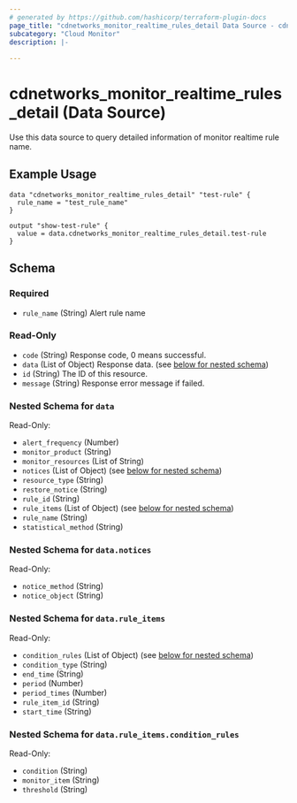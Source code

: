 ```yaml
---
# generated by https://github.com/hashicorp/terraform-plugin-docs
page_title: "cdnetworks_monitor_realtime_rules_detail Data Source - cdnetworks"
subcategory: "Cloud Monitor"
description: |-
  
---
```


# cdnetworks_monitor_realtime_rules_detail (Data Source)

Use this data source to query detailed information of monitor realtime rule name.

## Example Usage

```hcl
data "cdnetworks_monitor_realtime_rules_detail" "test-rule" {
  rule_name = "test_rule_name"
}

output "show-test-rule" {
  value = data.cdnetworks_monitor_realtime_rules_detail.test-rule
}
```


<!-- schema generated by tfplugindocs -->
## Schema

### Required

- `rule_name` (String) Alert rule name

### Read-Only

- `code` (String) Response code, 0 means successful.
- `data` (List of Object) Response data. (see [below for nested schema](#nestedatt--data))
- `id` (String) The ID of this resource.
- `message` (String) Response error message if failed.

<a id="nestedatt--data"></a>
### Nested Schema for `data`

Read-Only:

- `alert_frequency` (Number)
- `monitor_product` (String)
- `monitor_resources` (List of String)
- `notices` (List of Object) (see [below for nested schema](#nestedobjatt--data--notices))
- `resource_type` (String)
- `restore_notice` (String)
- `rule_id` (String)
- `rule_items` (List of Object) (see [below for nested schema](#nestedobjatt--data--rule_items))
- `rule_name` (String)
- `statistical_method` (String)

<a id="nestedobjatt--data--notices"></a>
### Nested Schema for `data.notices`

Read-Only:

- `notice_method` (String)
- `notice_object` (String)


<a id="nestedobjatt--data--rule_items"></a>
### Nested Schema for `data.rule_items`

Read-Only:

- `condition_rules` (List of Object) (see [below for nested schema](#nestedobjatt--data--rule_items--condition_rules))
- `condition_type` (String)
- `end_time` (String)
- `period` (Number)
- `period_times` (Number)
- `rule_item_id` (String)
- `start_time` (String)

<a id="nestedobjatt--data--rule_items--condition_rules"></a>
### Nested Schema for `data.rule_items.condition_rules`

Read-Only:

- `condition` (String)
- `monitor_item` (String)
- `threshold` (String)
